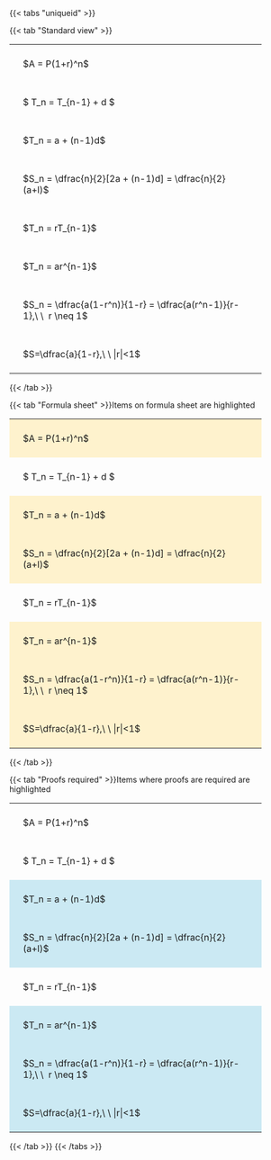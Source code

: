 ---
---

{{< tabs "uniqueid" >}}

{{< tab "Standard view" >}}

<style type="text/css">
#T_2680d th.col_heading {
  text-align: left;
  font-size: 1em;
}
#T_2680d td {
  text-align: left;
  font-size: 1em;
  padding: 1.5em;
}
#T_2680d_row0_col0, #T_2680d_row1_col0, #T_2680d_row2_col0, #T_2680d_row3_col0, #T_2680d_row4_col0, #T_2680d_row5_col0, #T_2680d_row6_col0, #T_2680d_row7_col0 {
  width: 400px;
  white-space: pre-wrap;
}
</style>
<table id="T_2680d">
  <thead>
  </thead>
  <tbody>
    <tr>
      <td id="T_2680d_row0_col0" class="data row0 col0" >$A = P(1+r)^n$</td>
    </tr>
    <tr>
      <td id="T_2680d_row1_col0" class="data row1 col0" >$ T_n = T_{n-1} + d $</td>
    </tr>
    <tr>
      <td id="T_2680d_row2_col0" class="data row2 col0" >$T_n = a + (n-1)d$</td>
    </tr>
    <tr>
      <td id="T_2680d_row3_col0" class="data row3 col0" >$S_n = \dfrac{n}{2}[2a + (n-1)d] = \dfrac{n}{2}(a+l)$</td>
    </tr>
    <tr>
      <td id="T_2680d_row4_col0" class="data row4 col0" >$T_n = rT_{n-1}$</td>
    </tr>
    <tr>
      <td id="T_2680d_row5_col0" class="data row5 col0" >$T_n = ar^{n-1}$</td>
    </tr>
    <tr>
      <td id="T_2680d_row6_col0" class="data row6 col0" >$S_n = \dfrac{a(1-r^n)}{1-r} = \dfrac{a(r^n-1)}{r-1},\ \  r \neq 1$</td>
    </tr>
    <tr>
      <td id="T_2680d_row7_col0" class="data row7 col0" >$S=\dfrac{a}{1-r},\ \ |r|<1$</td>
    </tr>
  </tbody>
</table>
{{< /tab >}}

{{< tab "Formula sheet" >}}Items on formula sheet are highlighted
<br>
<style type="text/css">
#T_ece52 th.col_heading {
  text-align: left;
  font-size: 1em;
}
#T_ece52 td {
  text-align: left;
  font-size: 1em;
  padding: 1.5em;
}
#T_ece52_row0_col0, #T_ece52_row2_col0, #T_ece52_row3_col0, #T_ece52_row5_col0, #T_ece52_row6_col0, #T_ece52_row7_col0 {
  width: 400px;
  background-color: rgba(255,194,10, 0.2);
  white-space: pre-wrap;
}
#T_ece52_row1_col0, #T_ece52_row4_col0 {
  width: 400px;
  white-space: pre-wrap;
}
</style>
<table id="T_ece52">
  <thead>
  </thead>
  <tbody>
    <tr>
      <td id="T_ece52_row0_col0" class="data row0 col0" >$A = P(1+r)^n$</td>
    </tr>
    <tr>
      <td id="T_ece52_row1_col0" class="data row1 col0" >$ T_n = T_{n-1} + d $</td>
    </tr>
    <tr>
      <td id="T_ece52_row2_col0" class="data row2 col0" >$T_n = a + (n-1)d$</td>
    </tr>
    <tr>
      <td id="T_ece52_row3_col0" class="data row3 col0" >$S_n = \dfrac{n}{2}[2a + (n-1)d] = \dfrac{n}{2}(a+l)$</td>
    </tr>
    <tr>
      <td id="T_ece52_row4_col0" class="data row4 col0" >$T_n = rT_{n-1}$</td>
    </tr>
    <tr>
      <td id="T_ece52_row5_col0" class="data row5 col0" >$T_n = ar^{n-1}$</td>
    </tr>
    <tr>
      <td id="T_ece52_row6_col0" class="data row6 col0" >$S_n = \dfrac{a(1-r^n)}{1-r} = \dfrac{a(r^n-1)}{r-1},\ \  r \neq 1$</td>
    </tr>
    <tr>
      <td id="T_ece52_row7_col0" class="data row7 col0" >$S=\dfrac{a}{1-r},\ \ |r|<1$</td>
    </tr>
  </tbody>
</table>
{{< /tab >}}

{{< tab "Proofs required" >}}Items where proofs are required are highlighted
<br>
<style type="text/css">
#T_f4753 th.col_heading {
  text-align: left;
  font-size: 1em;
}
#T_f4753 td {
  text-align: left;
  font-size: 1em;
  padding: 1.5em;
}
#T_f4753_row0_col0, #T_f4753_row1_col0, #T_f4753_row4_col0 {
  width: 400px;
  white-space: pre-wrap;
}
#T_f4753_row2_col0, #T_f4753_row3_col0, #T_f4753_row5_col0, #T_f4753_row6_col0, #T_f4753_row7_col0 {
  width: 400px;
  background-color: rgba(0,150,200, 0.2);
  white-space: pre-wrap;
}
</style>
<table id="T_f4753">
  <thead>
  </thead>
  <tbody>
    <tr>
      <td id="T_f4753_row0_col0" class="data row0 col0" >$A = P(1+r)^n$</td>
    </tr>
    <tr>
      <td id="T_f4753_row1_col0" class="data row1 col0" >$ T_n = T_{n-1} + d $</td>
    </tr>
    <tr>
      <td id="T_f4753_row2_col0" class="data row2 col0" >$T_n = a + (n-1)d$</td>
    </tr>
    <tr>
      <td id="T_f4753_row3_col0" class="data row3 col0" >$S_n = \dfrac{n}{2}[2a + (n-1)d] = \dfrac{n}{2}(a+l)$</td>
    </tr>
    <tr>
      <td id="T_f4753_row4_col0" class="data row4 col0" >$T_n = rT_{n-1}$</td>
    </tr>
    <tr>
      <td id="T_f4753_row5_col0" class="data row5 col0" >$T_n = ar^{n-1}$</td>
    </tr>
    <tr>
      <td id="T_f4753_row6_col0" class="data row6 col0" >$S_n = \dfrac{a(1-r^n)}{1-r} = \dfrac{a(r^n-1)}{r-1},\ \  r \neq 1$</td>
    </tr>
    <tr>
      <td id="T_f4753_row7_col0" class="data row7 col0" >$S=\dfrac{a}{1-r},\ \ |r|<1$</td>
    </tr>
  </tbody>
</table>
{{< /tab >}}
{{< /tabs >}}